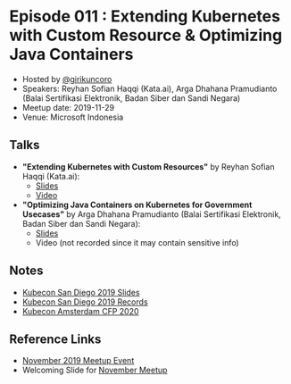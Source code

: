 # Episode 011 : Extending Kubernetes with Custom Resource & Optimizing Java Containers

- Hosted by [@girikuncoro](http://twitter.com/girikuncoro)
- Speakers: Reyhan Sofian Haqqi (Kata.ai), Arga Dhahana Pramudianto (Balai Sertifikasi Elektronik, Badan Siber dan Sandi Negara)
- Meetup date: 2019-11-29
- Venue: Microsoft Indonesia

## Talks

- **"Extending Kubernetes with Custom Resources"** by Reyhan Sofian Haqqi (Kata.ai):
  - [Slides](https://speakerdeck.com/reyhansofian/extending-kubernetes-with-custom-resources)
  - [Video](TBD)
- **"Optimizing Java Containers on Kubernetes for Government Usecases"** by Arga Dhahana Pramudianto (Balai Sertifikasi Elektronik, Badan Siber dan Sandi Negara):
  - [Slides](https://drive.google.com/file/d/1UvCYitOMxGA4DAm0YqsuB-4BoeT6jXCF/view?usp=sharing)
  - Video (not recorded since it may contain sensitive info)

## Notes

- [Kubecon San Diego 2019 Slides](https://events19.linuxfoundation.org/events/kubecon-cloudnativecon-north-america-2019/schedule/)
- [Kubecon San Diego 2019 Records](https://www.youtube.com/playlist?list=PLj6h78yzYM2NDs-iu8WU5fMxINxHXlien)
- [Kubecon Amsterdam CFP 2020](https://events19.linuxfoundation.org/events/kubecon-cloudnativecon-europe-2020/call-for-proposals/)

## Reference Links

- [November 2019 Meetup Event](https://www.meetup.com/jakarta-kubernetes/events/266379119/)
- Welcoming Slide for [November Meetup](https://docs.google.com/presentation/d/11a4ENdfBMDGb-xnSMoLZeI-E3R-cEddTkyde7No_NLY/edit?usp=sharing)
